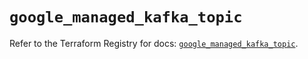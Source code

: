 # `google_managed_kafka_topic`

Refer to the Terraform Registry for docs: [`google_managed_kafka_topic`](https://registry.terraform.io/providers/hashicorp/google/6.22.0/docs/resources/managed_kafka_topic).
